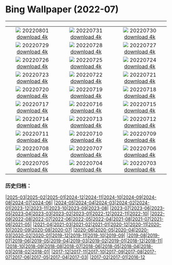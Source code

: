 # Bing Wallpaper (2022-07)
**************
| | | |
| :----: | :----: | :----: |
| ![](https://www.bing.com/th?id=OHR.KausaniIndia_EN-IN8742428501_1920x1080.jpg) 20220801 [download 4k](https://www.bing.com/th?id=OHR.KausaniIndia_EN-IN8742428501_UHD.jpg) | ![](https://www.bing.com/th?id=OHR.NoctilucentClouds_EN-IN6992484529_1920x1080.jpg) 20220731 [download 4k](https://www.bing.com/th?id=OHR.NoctilucentClouds_EN-IN6992484529_UHD.jpg) | ![](https://www.bing.com/th?id=OHR.FiordlandRainforest_EN-IN3569173070_1920x1080.jpg) 20220730 [download 4k](https://www.bing.com/th?id=OHR.FiordlandRainforest_EN-IN3569173070_UHD.jpg) |
| ![](https://www.bing.com/th?id=OHR.FourTigresses_EN-IN2576117628_1920x1080.jpg) 20220729 [download 4k](https://www.bing.com/th?id=OHR.FourTigresses_EN-IN2576117628_UHD.jpg) | ![](https://www.bing.com/th?id=OHR.LongsPeak_EN-IN5223004183_1920x1080.jpg) 20220728 [download 4k](https://www.bing.com/th?id=OHR.LongsPeak_EN-IN5223004183_UHD.jpg) | ![](https://www.bing.com/th?id=OHR.NabateanTomb_EN-IN3954750488_1920x1080.jpg) 20220727 [download 4k](https://www.bing.com/th?id=OHR.NabateanTomb_EN-IN3954750488_UHD.jpg) |
| ![](https://www.bing.com/th?id=OHR.MangroveDay_EN-IN3038324396_1920x1080.jpg) 20220726 [download 4k](https://www.bing.com/th?id=OHR.MangroveDay_EN-IN3038324396_UHD.jpg) | ![](https://www.bing.com/th?id=OHR.MGRBrighton_EN-IN2026257478_1920x1080.jpg) 20220725 [download 4k](https://www.bing.com/th?id=OHR.MGRBrighton_EN-IN2026257478_UHD.jpg) | ![](https://www.bing.com/th?id=OHR.IndianEagleOwl_EN-IN1137947529_1920x1080.jpg) 20220724 [download 4k](https://www.bing.com/th?id=OHR.IndianEagleOwl_EN-IN1137947529_UHD.jpg) |
| ![](https://www.bing.com/th?id=OHR.FoxgloveHawkmoth_EN-IN8533074021_1920x1080.jpg) 20220723 [download 4k](https://www.bing.com/th?id=OHR.FoxgloveHawkmoth_EN-IN8533074021_UHD.jpg) | ![](https://www.bing.com/th?id=OHR.SGIMontenegro_EN-IN7375877270_1920x1080.jpg) 20220722 [download 4k](https://www.bing.com/th?id=OHR.SGIMontenegro_EN-IN7375877270_UHD.jpg) | ![](https://www.bing.com/th?id=OHR.AbbeyGardens_EN-IN0584851696_1920x1080.jpg) 20220721 [download 4k](https://www.bing.com/th?id=OHR.AbbeyGardens_EN-IN0584851696_UHD.jpg) |
| ![](https://www.bing.com/th?id=OHR.MoonPhases_EN-IN0041434200_1920x1080.jpg) 20220720 [download 4k](https://www.bing.com/th?id=OHR.MoonPhases_EN-IN0041434200_UHD.jpg) | ![](https://www.bing.com/th?id=OHR.SilkClothVaranasi_EN-IN6450545799_1920x1080.jpg) 20220719 [download 4k](https://www.bing.com/th?id=OHR.SilkClothVaranasi_EN-IN6450545799_UHD.jpg) | ![](https://www.bing.com/th?id=OHR.OmijimaIsland_EN-IN9354399252_1920x1080.jpg) 20220718 [download 4k](https://www.bing.com/th?id=OHR.OmijimaIsland_EN-IN9354399252_UHD.jpg) |
| ![](https://www.bing.com/th?id=OHR.CoyoteButtes_EN-IN8903138637_1920x1080.jpg) 20220717 [download 4k](https://www.bing.com/th?id=OHR.CoyoteButtes_EN-IN8903138637_UHD.jpg) | ![](https://www.bing.com/th?id=OHR.AmericanGoldfinch_EN-IN8517319767_1920x1080.jpg) 20220716 [download 4k](https://www.bing.com/th?id=OHR.AmericanGoldfinch_EN-IN8517319767_UHD.jpg) | ![](https://www.bing.com/th?id=OHR.Arrone_EN-IN7965770392_1920x1080.jpg) 20220715 [download 4k](https://www.bing.com/th?id=OHR.Arrone_EN-IN7965770392_UHD.jpg) |
| ![](https://www.bing.com/th?id=OHR.BabyLemons_EN-IN9425673140_1920x1080.jpg) 20220714 [download 4k](https://www.bing.com/th?id=OHR.BabyLemons_EN-IN9425673140_UHD.jpg) | ![](https://www.bing.com/th?id=OHR.BasaltGiants_EN-IN8979094602_1920x1080.jpg) 20220713 [download 4k](https://www.bing.com/th?id=OHR.BasaltGiants_EN-IN8979094602_UHD.jpg) | ![](https://www.bing.com/th?id=OHR.SharavatiBridge_EN-IN9940079868_1920x1080.jpg) 20220712 [download 4k](https://www.bing.com/th?id=OHR.SharavatiBridge_EN-IN9940079868_UHD.jpg) |
| ![](https://www.bing.com/th?id=OHR.BarcelonaPop_EN-IN8094642683_1920x1080.jpg) 20220711 [download 4k](https://www.bing.com/th?id=OHR.BarcelonaPop_EN-IN8094642683_UHD.jpg) | ![](https://www.bing.com/th?id=OHR.OludenizTurkey_EN-IN7782035827_1920x1080.jpg) 20220710 [download 4k](https://www.bing.com/th?id=OHR.OludenizTurkey_EN-IN7782035827_UHD.jpg) | ![](https://www.bing.com/th?id=OHR.DolomitesMW_EN-IN7340696366_1920x1080.jpg) 20220709 [download 4k](https://www.bing.com/th?id=OHR.DolomitesMW_EN-IN7340696366_UHD.jpg) |
| ![](https://www.bing.com/th?id=OHR.PreveliGorge_EN-IN6623039946_1920x1080.jpg) 20220708 [download 4k](https://www.bing.com/th?id=OHR.PreveliGorge_EN-IN6623039946_UHD.jpg) | ![](https://www.bing.com/th?id=OHR.HecetaHead_EN-IN6183324167_1920x1080.jpg) 20220707 [download 4k](https://www.bing.com/th?id=OHR.HecetaHead_EN-IN6183324167_UHD.jpg) | ![](https://www.bing.com/th?id=OHR.KissingPuffins_EN-IN3031554957_1920x1080.jpg) 20220706 [download 4k](https://www.bing.com/th?id=OHR.KissingPuffins_EN-IN3031554957_UHD.jpg) |
| ![](https://www.bing.com/th?id=OHR.FannetteIsland_EN-IN2484265447_1920x1080.jpg) 20220705 [download 4k](https://www.bing.com/th?id=OHR.FannetteIsland_EN-IN2484265447_UHD.jpg) | ![](https://www.bing.com/th?id=OHR.SpiralHill_EN-IN0136137611_1920x1080.jpg) 20220704 [download 4k](https://www.bing.com/th?id=OHR.SpiralHill_EN-IN0136137611_UHD.jpg) | ![](https://www.bing.com/th?id=OHR.SummerDogs_EN-IN1477116261_1920x1080.jpg) 20220703 [download 4k](https://www.bing.com/th?id=OHR.SummerDogs_EN-IN1477116261_UHD.jpg) |

### 历史归档：

|[2025-03](/../2025-03/2025-03.md)|[2025-02](/../2025-02/2025-02.md)|[2025-01](/../2025-01/2025-01.md)|[2024-12](/../2024-12/2024-12.md)|[2024-11](/../2024-11/2024-11.md)|[2024-10](/../2024-10/2024-10.md)|[2024-09](/../2024-09/2024-09.md)|[2024-08](/../2024-08/2024-08.md)|[2024-07](/../2024-07/2024-07.md)|[2024-06](/../2024-06/2024-06.md)|
|[2024-05](/../2024-05/2024-05.md)|[2024-04](/../2024-04/2024-04.md)|[2024-03](/../2024-03/2024-03.md)|[2024-02](/../2024-02/2024-02.md)|[2024-01](/../2024-01/2024-01.md)|[2023-12](/../2023-12/2023-12.md)|[2023-11](/../2023-11/2023-11.md)|[2023-10](/../2023-10/2023-10.md)|[2023-09](/../2023-09/2023-09.md)|[2023-08](/../2023-08/2023-08.md)|
|[2023-07](/../2023-07/2023-07.md)|[2023-06](/../2023-06/2023-06.md)|[2023-05](/../2023-05/2023-05.md)|[2023-04](/../2023-04/2023-04.md)|[2023-03](/../2023-03/2023-03.md)|[2023-02](/../2023-02/2023-02.md)|[2023-01](/../2023-01/2023-01.md)|[2022-12](/../2022-12/2022-12.md)|[2022-11](/../2022-11/2022-11.md)|[2022-10](/../2022-10/2022-10.md)|
|[2022-09](/../2022-09/2022-09.md)|[2022-08](/../2022-08/2022-08.md)|[2022-07](/2022-07.md)|[2022-06](/../2022-06/2022-06.md)|[2022-05](/../2022-05/2022-05.md)|[2022-04](/../2022-04/2022-04.md)|[2021-08](/../2021-08/2021-08.md)|[2021-07](/../2021-07/2021-07.md)|[2021-06](/../2021-06/2021-06.md)|[2021-05](/../2021-05/2021-05.md)|
|[2021-04](/../2021-04/2021-04.md)|[2021-03](/../2021-03/2021-03.md)|[2021-02](/../2021-02/2021-02.md)|[2021-01](/../2021-01/2021-01.md)|[2020-12](/../2020-12/2020-12.md)|[2020-11](/../2020-11/2020-11.md)|[2020-10](/../2020-10/2020-10.md)|[2020-09](/../2020-09/2020-09.md)|[2020-08](/../2020-08/2020-08.md)|[2020-07](/../2020-07/2020-07.md)|
|[2020-06](/../2020-06/2020-06.md)|[2020-05](/../2020-05/2020-05.md)|[2020-04](/../2020-04/2020-04.md)|[2020-03](/../2020-03/2020-03.md)|[2020-02](/../2020-02/2020-02.md)|[2020-01](/../2020-01/2020-01.md)|[2019-12](/../2019-12/2019-12.md)|[2019-11](/../2019-11/2019-11.md)|[2019-10](/../2019-10/2019-10.md)|[2019-09](/../2019-09/2019-09.md)|
|[2019-08](/../2019-08/2019-08.md)|[2019-07](/../2019-07/2019-07.md)|[2019-06](/../2019-06/2019-06.md)|[2019-05](/../2019-05/2019-05.md)|[2019-04](/../2019-04/2019-04.md)|[2019-03](/../2019-03/2019-03.md)|[2019-02](/../2019-02/2019-02.md)|[2019-01](/../2019-01/2019-01.md)|[2018-12](/../2018-12/2018-12.md)|[2018-11](/../2018-11/2018-11.md)|
|[2018-10](/../2018-10/2018-10.md)|[2018-09](/../2018-09/2018-09.md)|[2018-08](/../2018-08/2018-08.md)|[2018-07](/../2018-07/2018-07.md)|[2018-06](/../2018-06/2018-06.md)|[2018-05](/../2018-05/2018-05.md)|[2018-04](/../2018-04/2018-04.md)|[2018-03](/../2018-03/2018-03.md)|[2018-02](/../2018-02/2018-02.md)|[2018-01](/../2018-01/2018-01.md)|
|[2017-12](/../2017-12/2017-12.md)|[2017-11](/../2017-11/2017-11.md)|[2017-10](/../2017-10/2017-10.md)|[2017-09](/../2017-09/2017-09.md)|[2017-08](/../2017-08/2017-08.md)|[2017-07](/../2017-07/2017-07.md)|[2017-06](/../2017-06/2017-06.md)|[2017-05](/../2017-05/2017-05.md)|[2017-04](/../2017-04/2017-04.md)|[2017-03](/../2017-03/2017-03.md)|
|[2017-02](/../2017-02/2017-02.md)|[2017-01](/../2017-01/2017-01.md)|[2016-12](/../2016-12/2016-12.md)